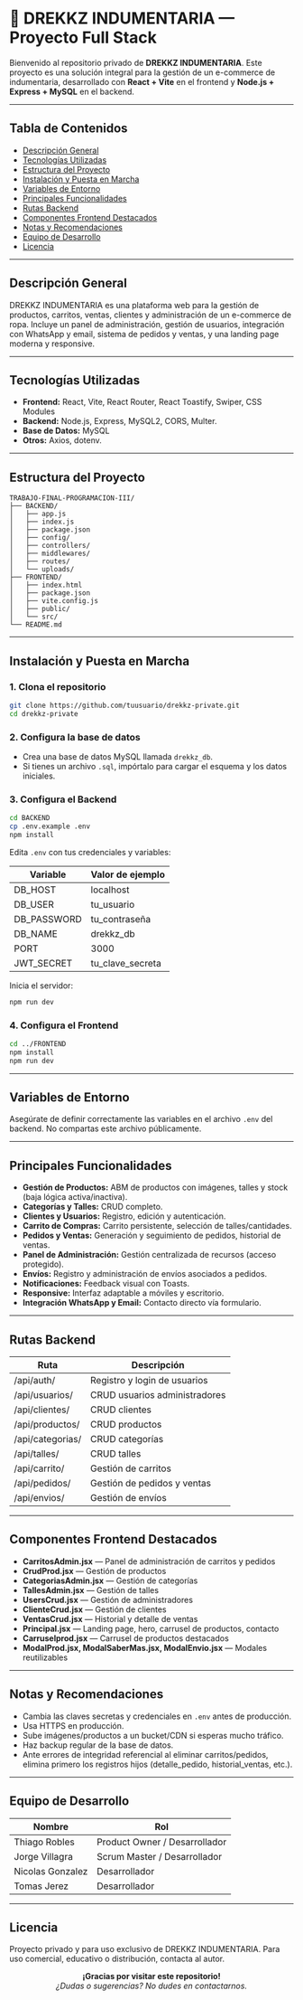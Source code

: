 # 🛒 DREKKZ INDUMENTARIA — Proyecto Full Stack

Bienvenido al repositorio privado de **DREKKZ INDUMENTARIA**.
Este proyecto es una solución integral para la gestión de un e-commerce de indumentaria, desarrollado con **React + Vite** en el frontend y **Node.js + Express + MySQL** en el backend.

---

## Tabla de Contenidos
- [Descripción General](#descripción-general)
- [Tecnologías Utilizadas](#tecnologías-utilizadas)
- [Estructura del Proyecto](#estructura-del-proyecto)
- [Instalación y Puesta en Marcha](#instalación-y-puesta-en-marcha)
- [Variables de Entorno](#variables-de-entorno)
- [Principales Funcionalidades](#principales-funcionalidades)
- [Rutas Backend](#rutas-backend)
- [Componentes Frontend Destacados](#componentes-frontend-destacados)
- [Notas y Recomendaciones](#notas-y-recomendaciones)
- [Equipo de Desarrollo](#equipo-de-desarrollo)
- [Licencia](#licencia)

---

## Descripción General
DREKKZ INDUMENTARIA es una plataforma web para la gestión de productos, carritos, ventas, clientes y administración de un e-commerce de ropa. Incluye un panel de administración, gestión de usuarios, integración con WhatsApp y email, sistema de pedidos y ventas, y una landing page moderna y responsive.

---

## Tecnologías Utilizadas
- **Frontend:** React, Vite, React Router, React Toastify, Swiper, CSS Modules
- **Backend:** Node.js, Express, MySQL2, CORS, Multer.
- **Base de Datos:** MySQL
- **Otros:** Axios, dotenv.

---

## Estructura del Proyecto
```
TRABAJO-FINAL-PROGRAMACION-III/
├── BACKEND/
│   ├── app.js
│   ├── index.js
│   ├── package.json
│   ├── config/
│   ├── controllers/
│   ├── middlewares/
│   ├── routes/
│   └── uploads/
├── FRONTEND/
│   ├── index.html
│   ├── package.json
│   ├── vite.config.js
│   ├── public/
│   └── src/
└── README.md
```

---

## Instalación y Puesta en Marcha

### 1. Clona el repositorio
```bash
git clone https://github.com/tuusuario/drekkz-private.git
cd drekkz-private
```

### 2. Configura la base de datos
- Crea una base de datos MySQL llamada `drekkz_db`.
- Si tienes un archivo `.sql`, impórtalo para cargar el esquema y los datos iniciales.

### 3. Configura el Backend
```bash
cd BACKEND
cp .env.example .env
npm install
```
Edita `.env` con tus credenciales y variables:

| Variable      | Valor de ejemplo      |
|--------------|----------------------|
| DB_HOST      | localhost            |
| DB_USER      | tu_usuario           |
| DB_PASSWORD  | tu_contraseña        |
| DB_NAME      | drekkz_db            |
| PORT         | 3000                 |
| JWT_SECRET   | tu_clave_secreta     |

Inicia el servidor:
```bash
npm run dev
```

### 4. Configura el Frontend
```bash
cd ../FRONTEND
npm install
npm run dev
```

---

## Variables de Entorno
Asegúrate de definir correctamente las variables en el archivo `.env` del backend. No compartas este archivo públicamente.

---

## Principales Funcionalidades
- **Gestión de Productos:** ABM de productos con imágenes, talles y stock (baja lógica activa/inactiva).
- **Categorías y Talles:** CRUD completo.
- **Clientes y Usuarios:** Registro, edición y autenticación.
- **Carrito de Compras:** Carrito persistente, selección de talles/cantidades.
- **Pedidos y Ventas:** Generación y seguimiento de pedidos, historial de ventas.
- **Panel de Administración:** Gestión centralizada de recursos (acceso protegido).
- **Envíos:** Registro y administración de envíos asociados a pedidos.
- **Notificaciones:** Feedback visual con Toasts.
- **Responsive:** Interfaz adaptable a móviles y escritorio.
- **Integración WhatsApp y Email:** Contacto directo vía formulario.

---

## Rutas Backend
| Ruta                | Descripción                        |
|---------------------|------------------------------------|
| /api/auth/          | Registro y login de usuarios       |
| /api/usuarios/      | CRUD usuarios administradores      |
| /api/clientes/      | CRUD clientes                      |
| /api/productos/     | CRUD productos                     |
| /api/categorias/    | CRUD categorías                    |
| /api/talles/        | CRUD talles                        |
| /api/carrito/       | Gestión de carritos                |
| /api/pedidos/       | Gestión de pedidos y ventas        |
| /api/envios/        | Gestión de envíos                  |

---

## Componentes Frontend Destacados
- **CarritosAdmin.jsx** — Panel de administración de carritos y pedidos
- **CrudProd.jsx** — Gestión de productos
- **CategoriasAdmin.jsx** — Gestión de categorías
- **TallesAdmin.jsx** — Gestión de talles
- **UsersCrud.jsx** — Gestión de administradores
- **ClienteCrud.jsx** — Gestión de clientes
- **VentasCrud.jsx** — Historial y detalle de ventas
- **Principal.jsx** — Landing page, hero, carrusel de productos, contacto
- **Carruselprod.jsx** — Carrusel de productos destacados
- **ModalProd.jsx, ModalSaberMas.jsx, ModalEnvio.jsx** — Modales reutilizables

---

## Notas y Recomendaciones
- Cambia las claves secretas y credenciales en `.env` antes de producción.
- Usa HTTPS en producción.
- Sube imágenes/productos a un bucket/CDN si esperas mucho tráfico.
- Haz backup regular de la base de datos.
- Ante errores de integridad referencial al eliminar carritos/pedidos, elimina primero los registros hijos (detalle_pedido, historial_ventas, etc.).

---

## Equipo de Desarrollo
| Nombre            | Rol                                 |
|-------------------|-------------------------------------|
| Thiago Robles     | Product Owner / Desarrollador       |
| Jorge Villagra    | Scrum Master / Desarrollador        |
| Nicolas Gonzalez  | Desarrollador                       |
| Tomas Jerez       | Desarrollador                       |

---

## Licencia
Proyecto privado y para uso exclusivo de DREKKZ INDUMENTARIA.
Para uso comercial, educativo o distribución, contacta al autor.

<p align="center"> <b>¡Gracias por visitar este repositorio!</b><br> <em>¿Dudas o sugerencias? No dudes en contactarnos.</em> </p>
